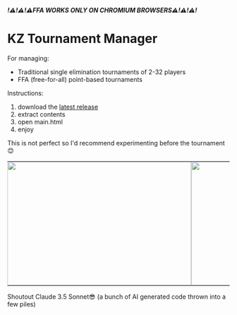 ***!⚠️!⚠️!⚠️FFA WORKS ONLY ON CHROMIUM BROWSERS⚠️!⚠️!⚠️!***

# KZ Tournament Manager
For managing:
- Traditional single elimination tournaments of 2-32 players
- FFA (free-for-all) point-based tournaments

Instructions: 
1. download the [latest release](https://github.com/jakkekz/KZTournamentManager/releases/latest)
2. extract contents
3. open main.html
4. enjoy

This is not perfect so I'd recommend experimenting before the tournament 😊

<table style="border-collapse: collapse;">
  <tr>
    <td style="border: none; padding: 0;"><img src="https://github.com/user-attachments/assets/ce24eb3d-cef4-4e64-b48a-a3a8840b9b11" data-canonical-src="https://github.com/user-attachments/assets/4f973edd-a91b-4fc0-9311-815cd15011a7" width="417" height="280" /></td>
    <td style="border: none; padding: 0;"><img src="https://github.com/user-attachments/assets/4f973edd-a91b-4fc0-9311-815cd15011a7" data-canonical-src="https://github.com/user-attachments/assets/4f973edd-a91b-4fc0-9311-815cd15011a7" width="417" height="280" /></td>
  </tr>
</table>

Shoutout Claude 3.5 Sonnet😎 (a bunch of AI generated code thrown into a few piles)
